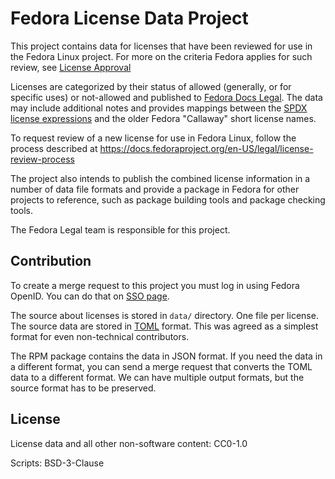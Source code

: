 # Fedora License Data Project

This project contains data for licenses that have been reviewed
for use in the Fedora Linux project. For more on the criteria 
Fedora applies for such review, see [License Approval](https://docs.fedoraproject.org/en-US/legal/license-approval)

Licenses are categorized by their status of allowed (generally, or for specific uses) 
or not-allowed and published to [Fedora Docs Legal](https://docs.fedoraproject.org/en-US/legal).
The data may include additional notes and provides
mappings between the [SPDX license expressions](https://spdx.org/licenses/) and the older Fedora
"Callaway" short license names.

To request review of a new license for use in Fedora Linux, follow the process described
at https://docs.fedoraproject.org/en-US/legal/license-review-process

The project also intends to publish the combined license information
in a number of data file formats and provide a package in Fedora for
other projects to reference, such as package building tools and
package checking tools.

The Fedora Legal team is responsible for this project.

## Contribution

To create a merge request to this project you must log in using Fedora OpenID. You can do that on [SSO page](https://gitlab.com/groups/fedora/-/saml/sso).

The source about licenses is stored in `data/` directory. One file per license.
The source data are stored in [TOML](https://toml.io/en/) format. This was agreed as a simplest format for even non-technical contributors.

The RPM package contains the data in JSON format. If you need the data in a different format, you can send a merge request that converts the TOML data to a different format. We can have multiple output formats, but the source format has to be preserved.

## License

License data and all other non-software content: CC0-1.0

Scripts: BSD-3-Clause
